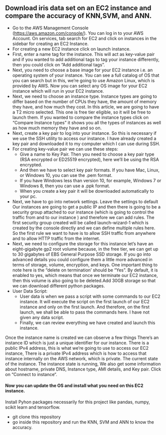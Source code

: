 ## Download iris data set on an EC2 instance and compare the accuracy of KNN,SVM, and ANN.

* Go to the AWS Management Console (https://aws.amazon.com/console/). You can log in to your AWS Account. On services, tab search for EC2 and click on instances in the sidebar for creating an EC2 Instance.
* For creating a new EC2 instance click on launch instance.
* First, enter a name tag for the instance. This will act as key-value pair and if you wanted to add additional tags to tag your instance differently, then you could click on “Add additional tags”.
* Next, you need to choose a base image for your EC2 instance i.e. an operating system of your instance. You can see a full catalog of OS that you can search but in this, we’re going to use Amazon Linux, which is provided by AWS. Now you can select any OS image for your EC2 instance which will run in your EC2 instance.
* Next, we need to choose an instance type. Instance types are going to differ based on the number of CPUs they have, the amount of memory they have, and how much they cost. In this article, we are going to have a T2 micro selected. This one is free tier eligible, so it will be free to launch them. If you wanted to compare the instance types click on “Compare Instance types” it shows you all the types of instances as well as how much memory they have and so on.
* Next, create a key pair to log into your instance. So this is necessary if we use the SSH utility to access our instance. I have already created a key pair and downloaded it to my computer which I can use during SSH.
* For creating key-value pair we can use these steps:
    * Give a name to Key Pair. Then you need to choose a key pair type (RSA encrypted or ED25519 encrypted), here we’ll be using the RSA encrypted.
    * And then we have to select key pair formats. If you have Mac, Linux, or Windows 10, you can use the .pem format.
    * If you have Windows less than version 10, for example, Windows 7 or Windows 8, then you can use a .ppk format.
    * When you create a key pair it will be downloaded automatically to your pc.
* Next, we have to go into network settings. Leave the settings to default Our instances are going to get a public IP and then there is going to be a security group attached to our instance (which is going to control the traffic from and to our instance ) and therefore we can add rules. The first security group created will be called launch-wizard-1 which is created by the console directly and we can define multiple rules here. So the first rule we want to have is to allow SSH traffic from anywhere and to allow HTTP traffic from the internet.
* Next, we need to configure the storage for this instance let’s have an eight-gigabyte gp2 root volume because, in the free tier, we can get up to 30 gigabytes of EBS General Purpose SSD storage. If you go into advanced details you could configure them a little more advanced in terms of storage, volume, encryption, and keys. One important thing to note here is the “delete on termination’ should be “Yes”. By default, it is enabled to yes, which means that once we terminate our EC2 instance, then this volume is also going to be deleted.Add 30GB storage so that we can download different python packages.
* User Data Script: 
    * User data is when we pass a script with some commands to our EC2 instance. It will execute the script on the first launch of our EC2 instance and only on the first launch. And therefore, on the first launch, we shall be able to pass the commands here. I have not given any data script.
    * Finally, we can review everything we have created and launch this instance.

Once the instance name is created we can observe a few things
There’s an instance ID which is just a unique identifier for our instance.
There is a public IPv4 address, this is what we’re going to use to access our EC2 instance,
There is a private IPv4 address which is how to access that instance internally on the AWS network, which is
private.
The current state of the instance. The instance state is running,
We also get some information about hostname, private DNS, Instance type, AMI details, and Key pair.
Click on “Connect to instance“.

#### Now you can update the OS and install what you need on this EC2 instance.

Install Pyhon packages necessarily for this project like pandas, numpy, scikit learn and tensorflow.

* git clone this repository 
* go inside this repository and run the KNN, SVM and ANN to know the accuracy.